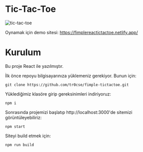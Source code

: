# Tic-Tac-Toe
![tic-tac-toe](https://i.ibb.co/j8qkjgz/2022-08-29-17-46-04-Window.png)

Oynamak için demo sitesi: https://fimplereactictactoe.netlify.app/

# Kurulum
Bu proje React ile yazılmıştır. 

İlk önce repoyu bilgisayarınıza yüklemeniz gerekiyor. Bunun için:

`git clone https://github.com/tr0cse/fimple-tictactoe.git`

Yüklediğimiz klasöre girip gereksinimleri indiriyoruz:

`npm i`

Sonrasında projemizi başlatıp http://localhost:3000'de sitemizi görüntüleyebiliriz:

`npm start`

Siteyi build etmek için:

`npm run build`
